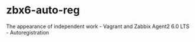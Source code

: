 # zbx6-auto-reg
The appearance of independent work - Vagrant and Zabbix Agent2 6.0 LTS - Autoregistration

